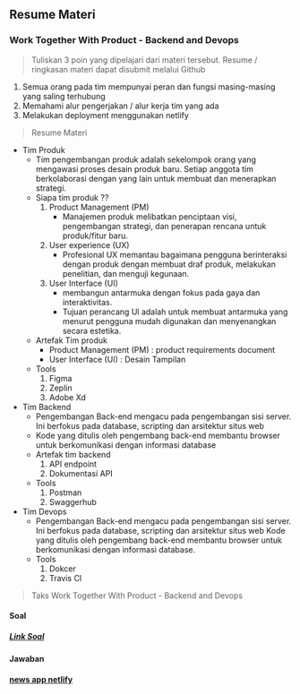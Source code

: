 ## Resume Materi 
### Work Together With Product - Backend and Devops

> Tuliskan 3 poin yang dipelajari dari materi tersebut. Resume / ringkasan materi dapat disubmit melalui Github
1.  Semua orang pada tim mempunyai peran dan fungsi masing-masing yang saling terhubung
2.  Memahami alur pengerjakan / alur kerja tim yang ada
3.  Melakukan deployment menggunakan netlify

> Resume Materi
-   Tim Produk
    -   Tim pengembangan produk adalah sekelompok orang yang mengawasi proses desain produk baru. Setiap anggota tim berkolaborasi dengan yang lain untuk membuat dan menerapkan strategi.
    -   Siapa tim produk ??
        1.  Product Management (PM)
            -   Manajemen produk melibatkan penciptaan visi, pengembangan strategi, dan penerapan rencana untuk produk/fitur baru.
        2.  User experience (UX)
            -   Profesional UX memantau bagaimana pengguna berinteraksi dengan produk dengan membuat draf produk, melakukan penelitian, dan menguji kegunaan.
        3.  User Interface (UI)
            -   membangun antarmuka dengan fokus pada gaya dan interaktivitas.
            -   Tujuan perancang Ul adalah untuk membuat antarmuka yang menurut pengguna mudah digunakan dan menyenangkan secara estetika.
    -   Artefak Tim produk
        -   Product Management (PM) : product requirements document
        -   User Interface (UI) : Desain Tampilan
    -   Tools
        1.  Figma
        2.  Zeplin
        3.  Adobe Xd
-   Tim Backend
    -   Pengembangan Back-end mengacu pada pengembangan sisi server. Ini berfokus pada database, scripting dan arsitektur situs web
    -   Kode yang ditulis oleh pengembang back-end membantu browser untuk berkomunikasi dengan informasi database
    -   Artefak tim backend
        1.  API endpoint
        2.  Dokumentasi API
    -   Tools
        1.  Postman
        2.  Swaggerhub
-   Tim Devops
    -   Pengembangan Back-end mengacu pada pengembangan sisi server. Ini berfokus pada database, scripting dan arsitektur situs web Kode yang ditulis oleh pengembang back-end membantu browser untuk berkomunikasi dengan informasi database.
    -   Tools
        1.  Dokcer
        2.  Travis CI

> Taks Work Together With Product - Backend and Devops
#### Soal
##### [Link Soal](https://docs.google.com/presentation/d/1dkoqToBiaAwEYG60QoKOCATf0bFQHlgmuWrgk9SDH_o/edit?usp=sharing)

#### Jawaban
#### [news app netlify](https://news-app-abdaziz.netlify.app/#/)
